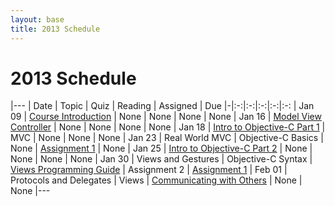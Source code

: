 ```yaml
---
layout: base
title: 2013 Schedule
---
```

# 2013 Schedule

|---
| Date | Topic | Quiz | Reading | Assigned | Due
|-|:-:|:-:|:-:|:-:|:-:
| Jan 09 | [Course Introduction](/lectures/2013/01/11/course-introduction) | None | None | None | None
| Jan 16 | [Model View Controller](/lectures/2013/01/14/model-view-controller) | None | None | None | None
| Jan 18 | [Intro to Objective-C Part 1](/lectures/2013/01/15/intro-objective-c) | MVC | None | None | None
| Jan 23 | Real World MVC | Objective-C Basics | None | [Assignment 1](/assignments/2013/01/21/assign-1) | None
| Jan 25 | [Intro to Objective-C Part 2](/lectures/2013/01/25/intro-objective-c-2) | None | None | None | None
| Jan 30 | Views and Gestures | Objective-C Syntax | [Views Programming Guide](https://developer.apple.com/library/ios/#documentation/WindowsViews/Conceptual/ViewPG_iPhoneOS/Introduction/Introduction.html#//apple_ref/doc/uid/TP40009503) | Assignment 2 | [Assignment 1](/assignments/2013/01/21/assign-1)
| Feb 01 | Protocols and Delegates | Views | [Communicating with Others](https://developer.apple.com/library/ios/#documentation/Cocoa/Conceptual/CocoaFundamentals/CommunicatingWithObjects/CommunicateWithObjects.html#//apple_ref/doc/uid/TP40002974-CH7-SW18) | None | None
|---
